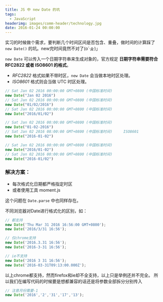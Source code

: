 ```yaml
---
title: JS 中 new Date 的坑
tags:
  - JavaScript
headerimg: images/comm-header/technology.jpg
date: 2016-01-24 00:00:00
---
```

实习的时候做个需求，要判断几个时间区间是否包含、重叠，做时间的计算踩了 ``new Date()`` 的坑。new完时间竟然不对了(o´·д·)」
<!-- more -->
``new Date`` 可以传入一个日期字符串来生成对象的，官方规定 **日期字符串需要符合 RFC2822 或者 ISO8601 的格式**。

- *RFC2822* 格式如果不带时区，``new Date`` 会当做本地时区处理。
- *ISO8601* 格式则会当做 UTC 时区处理。

```javascript
// Sat Jan 02 2016 00:00:00 GMT+0800 (中国标准时间)
new Date("Jan 02 2016") 
// Sat Jan 02 2016 00:00:00 GMT+0800 (中国标准时间)
new Date("01/02/2016") 
// Sat Jan 02 2016 00:00:00 GMT+0800 (中国标准时间)
new Date("2016/01/02") 

// Sat Jan 02 2016 00:00:00 GMT+0800 (中国标准时间)
new Date("01-02-2016") 
// Sat Jan 02 2016 08:00:00 GMT+0800 (中国标准时间)     ISO8601
new Date("2016-01-02") 

// Sat Jan 02 2016 00:00:00 GMT+0800 (中国标准时间)
new Date("2016/01-02") 
// Sat Jan 02 2016 00:00:00 GMT+0800 (中国标准时间)
new Date("2016-01/02") 
```

### 解决方案：

- 每次格式化日期都严格指定时区
- 或者使用工具 moment.js

这个问题在 ``Date.parse`` 中也同样存在。

不同浏览器对Date进行格式化的区别，如：

```javascript
// 都支持
new Date('Thu Mar 31 2016 16:56:00 GMT+0800');
new Date('2016/3/31 16:56');

// 仅chrome支持
new Date('2016.3.31 16:56');
new Date('2016-3-31 16:56');

// ie不支持
new Date('2016 3 31 16:56'); 
new Date('2016-03-31T09:13:00.000Z');
```

以上chrome都支持，然而firefox和ie却不全支持，以上只是举例还并不完全。
所以我们在编写代码的时候要是想都兼容的话还是将参数全部拆分分别传入

```javascript
// 注意月份需要-1
new Date('2016','2','31','17','13');
```